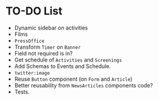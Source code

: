 # TO-DO List

- Dynamic sidebar on activities
- Films
- `PressOffice`
- Transform `Timer` on `Banner`
- Field not required is in?
- Get schedule of `Activities` and `Screenings`
- Add Schemas to Events and Schedule.
- `twitter:image`
- Reuse `Button` component (on `Form` and `Article`)
- Better reusability from `NewsArticles` components code?
- Tests.
